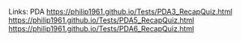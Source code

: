 Links:
PDA
https://philip1961.github.io/Tests/PDA3_RecapQuiz.html
https://philip1961.github.io/Tests/PDA5_RecapQuiz.html
https://philip1961.github.io/Tests/PDA6_RecapQuiz.html

